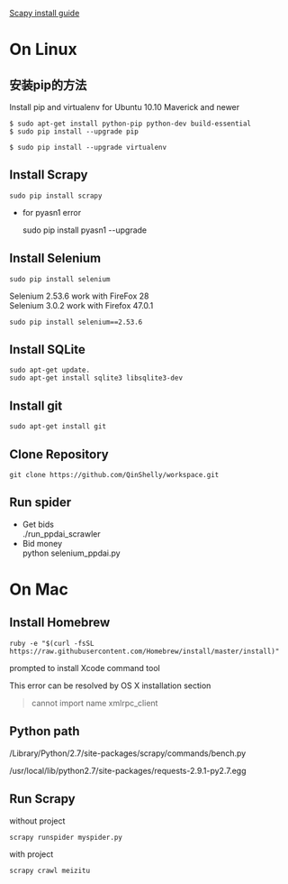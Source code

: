 [Scapy install guide](http://doc.scrapy.org/en/latest/intro/install.html)

# On Linux #
## 安装pip的方法 ##
Install pip and virtualenv for Ubuntu 10.10 Maverick and newer
 
    $ sudo apt-get install python-pip python-dev build-essential 
    $ sudo pip install --upgrade pip 

    $ sudo pip install --upgrade virtualenv 

## Install Scrapy ##
    sudo pip install scrapy

- for pyasn1 error

    sudo pip install pyasn1 --upgrade

## Install Selenium ##
	sudo pip install selenium
Selenium 2.53.6 work with FireFox 28   
Selenium 3.0.2 work with Firefox 47.0.1
	
`sudo pip install selenium==2.53.6`

## Install SQLite ##
	sudo apt-get update.
	sudo apt-get install sqlite3 libsqlite3-dev

## Install git ##
	sudo apt-get install git

## Clone Repository ##
	git clone https://github.com/QinShelly/workspace.git

## Run spider ##
- Get bids  
	./run_ppdai_scrawler
- Bid money  
	python selenium_ppdai.py

# On Mac #
## Install Homebrew ##
    ruby -e "$(curl -fsSL https://raw.githubusercontent.com/Homebrew/install/master/install)"

prompted to install Xcode command tool

This error can be resolved by OS X installation section
> cannot import name xmlrpc_client

## Python path ##
/Library/Python/2.7/site-packages/scrapy/commands/bench.py

/usr/local/lib/python2.7/site-packages/requests-2.9.1-py2.7.egg

## Run Scrapy ##
without project

    scrapy runspider myspider.py

with project
    
    scrapy crawl meizitu